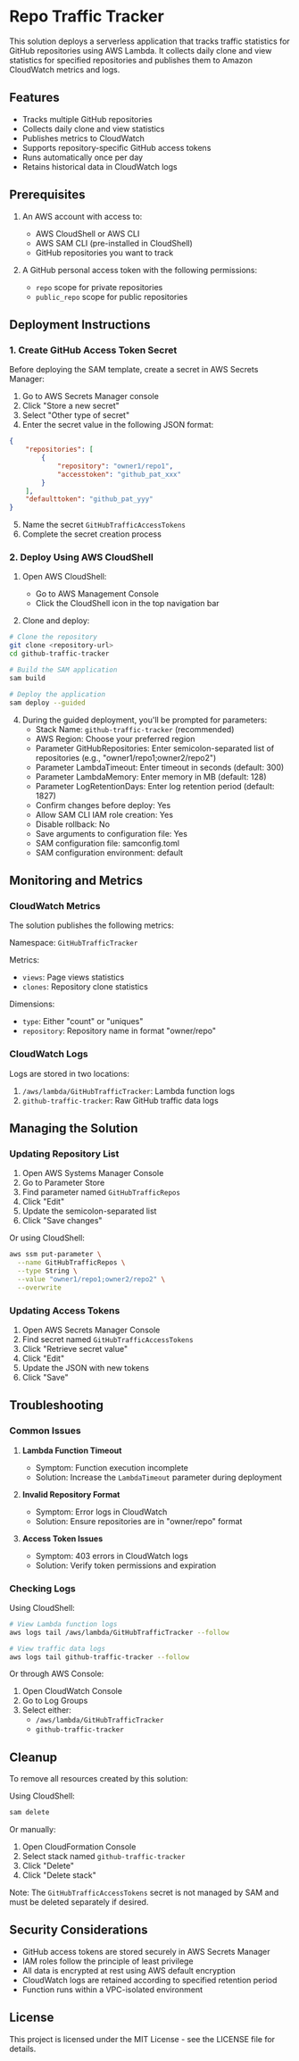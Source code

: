 # Repo Traffic Tracker

This solution deploys a serverless application that tracks traffic statistics for GitHub repositories using AWS Lambda. It collects daily clone and view statistics for specified repositories and publishes them to Amazon CloudWatch metrics and logs.

## Features

- Tracks multiple GitHub repositories
- Collects daily clone and view statistics
- Publishes metrics to CloudWatch
- Supports repository-specific GitHub access tokens
- Runs automatically once per day
- Retains historical data in CloudWatch logs

## Prerequisites

1. An AWS account with access to:
   - AWS CloudShell or AWS CLI
   - AWS SAM CLI (pre-installed in CloudShell)
   - GitHub repositories you want to track
   
2. A GitHub personal access token with the following permissions:
   - `repo` scope for private repositories
   - `public_repo` scope for public repositories

## Deployment Instructions

### 1. Create GitHub Access Token Secret

Before deploying the SAM template, create a secret in AWS Secrets Manager:

1. Go to AWS Secrets Manager console
2. Click "Store a new secret"
3. Select "Other type of secret"
4. Enter the secret value in the following JSON format:
```json
{
    "repositories": [
        {
            "repository": "owner1/repo1",
            "accesstoken": "github_pat_xxx"
        }
    ],
    "defaulttoken": "github_pat_yyy"
}
```
5. Name the secret `GitHubTrafficAccessTokens`
6. Complete the secret creation process

### 2. Deploy Using AWS CloudShell

1. Open AWS CloudShell:
   - Go to AWS Management Console
   - Click the CloudShell icon in the top navigation bar

2. Clone and deploy:
```bash
# Clone the repository
git clone <repository-url>
cd github-traffic-tracker

# Build the SAM application
sam build

# Deploy the application
sam deploy --guided
```

4. During the guided deployment, you'll be prompted for parameters:
   - Stack Name: `github-traffic-tracker` (recommended)
   - AWS Region: Choose your preferred region
   - Parameter GitHubRepositories: Enter semicolon-separated list of repositories (e.g., "owner1/repo1;owner2/repo2")
   - Parameter LambdaTimeout: Enter timeout in seconds (default: 300)
   - Parameter LambdaMemory: Enter memory in MB (default: 128)
   - Parameter LogRetentionDays: Enter log retention period (default: 1827)
   - Confirm changes before deploy: Yes
   - Allow SAM CLI IAM role creation: Yes
   - Disable rollback: No
   - Save arguments to configuration file: Yes
   - SAM configuration file: samconfig.toml
   - SAM configuration environment: default

## Monitoring and Metrics

### CloudWatch Metrics

The solution publishes the following metrics:

Namespace: `GitHubTrafficTracker`

Metrics:
- `views`: Page views statistics
- `clones`: Repository clone statistics

Dimensions:
- `type`: Either "count" or "uniques"
- `repository`: Repository name in format "owner/repo"

### CloudWatch Logs

Logs are stored in two locations:
1. `/aws/lambda/GitHubTrafficTracker`: Lambda function logs
2. `github-traffic-tracker`: Raw GitHub traffic data logs

## Managing the Solution

### Updating Repository List

1. Open AWS Systems Manager Console
2. Go to Parameter Store
3. Find parameter named `GitHubTrafficRepos`
4. Click "Edit"
5. Update the semicolon-separated list
6. Click "Save changes"

Or using CloudShell:
```bash
aws ssm put-parameter \
  --name GitHubTrafficRepos \
  --type String \
  --value "owner1/repo1;owner2/repo2" \
  --overwrite
```

### Updating Access Tokens

1. Open AWS Secrets Manager Console
2. Find secret named `GitHubTrafficAccessTokens`
3. Click "Retrieve secret value"
4. Click "Edit"
5. Update the JSON with new tokens
6. Click "Save"

## Troubleshooting

### Common Issues

1. **Lambda Function Timeout**
   - Symptom: Function execution incomplete
   - Solution: Increase the `LambdaTimeout` parameter during deployment

2. **Invalid Repository Format**
   - Symptom: Error logs in CloudWatch
   - Solution: Ensure repositories are in "owner/repo" format

3. **Access Token Issues**
   - Symptom: 403 errors in CloudWatch logs
   - Solution: Verify token permissions and expiration

### Checking Logs

Using CloudShell:
```bash
# View Lambda function logs
aws logs tail /aws/lambda/GitHubTrafficTracker --follow

# View traffic data logs
aws logs tail github-traffic-tracker --follow
```

Or through AWS Console:
1. Open CloudWatch Console
2. Go to Log Groups
3. Select either:
   - `/aws/lambda/GitHubTrafficTracker`
   - `github-traffic-tracker`

## Cleanup

To remove all resources created by this solution:

Using CloudShell:
```bash
sam delete
```

Or manually:
1. Open CloudFormation Console
2. Select stack named `github-traffic-tracker`
3. Click "Delete"
4. Click "Delete stack"

Note: The `GitHubTrafficAccessTokens` secret is not managed by SAM and must be deleted separately if desired.

## Security Considerations

- GitHub access tokens are stored securely in AWS Secrets Manager
- IAM roles follow the principle of least privilege
- All data is encrypted at rest using AWS default encryption
- CloudWatch logs are retained according to specified retention period
- Function runs within a VPC-isolated environment

## License

This project is licensed under the MIT License - see the LICENSE file for details.
